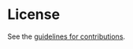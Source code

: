 # License

See the
[guidelines for contributions](https://github.com/mpiraux/draft-piraux-quic-tunnel/blob/master/CONTRIBUTING.md).
